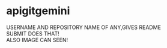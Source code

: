 # apigitgemini
USERNAME AND REPOSITORY NAME OF ANY,GIVES README</br>
SUBMIT DOES THAT!</br>
ALSO IMAGE CAN SEEN!
